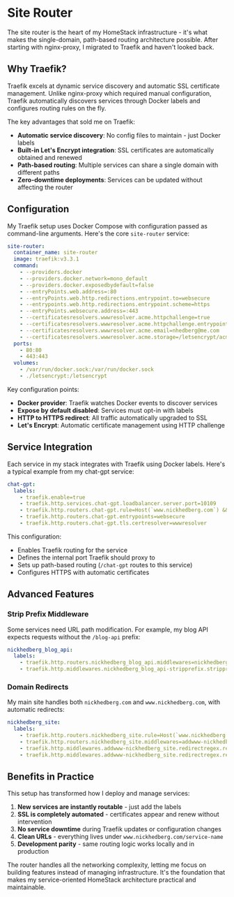 # Site Router

The site router is the heart of my HomeStack infrastructure - it's what makes the single-domain, path-based routing architecture possible. After starting with nginx-proxy, I migrated to Traefik and haven't looked back.

## Why Traefik?

Traefik excels at dynamic service discovery and automatic SSL certificate management. Unlike nginx-proxy which required manual configuration, Traefik automatically discovers services through Docker labels and configures routing rules on the fly.

The key advantages that sold me on Traefik:

- **Automatic service discovery**: No config files to maintain - just Docker labels
- **Built-in Let's Encrypt integration**: SSL certificates are automatically obtained and renewed
- **Path-based routing**: Multiple services can share a single domain with different paths
- **Zero-downtime deployments**: Services can be updated without affecting the router

## Configuration

My Traefik setup uses Docker Compose with configuration passed as command-line arguments. Here's the core `site-router` service:

```yaml
site-router:
  container_name: site-router
  image: traefik:v3.3.1
  command:
    - --providers.docker
    - --providers.docker.network=mono_default
    - --providers.docker.exposedbydefault=false
    - --entryPoints.web.address=:80
    - --entryPoints.web.http.redirections.entrypoint.to=websecure
    - --entrypoints.web.http.redirections.entrypoint.scheme=https
    - --entryPoints.websecure.address=:443
    - --certificatesresolvers.wwwresolver.acme.httpchallenge=true
    - --certificatesresolvers.wwwresolver.acme.httpchallenge.entrypoint=web
    - --certificatesresolvers.wwwresolver.acme.email=nhedberg@me.com
    - --certificatesresolvers.wwwresolver.acme.storage=/letsencrypt/acme.json
  ports:
    - 80:80
    - 443:443
  volumes:
    - /var/run/docker.sock:/var/run/docker.sock
    - ./letsencrypt:/letsencrypt
```

Key configuration points:

- **Docker provider**: Traefik watches Docker events to discover services
- **Expose by default disabled**: Services must opt-in with labels
- **HTTP to HTTPS redirect**: All traffic automatically upgraded to SSL
- **Let's Encrypt**: Automatic certificate management using HTTP challenge

## Service Integration

Each service in my stack integrates with Traefik using Docker labels. Here's a typical example from my chat-gpt service:

```yaml
chat-gpt:
  labels:
    - traefik.enable=true
    - traefik.http.services.chat-gpt.loadbalancer.server.port=10109
    - traefik.http.routers.chat-gpt.rule=Host(`www.nickhedberg.com`) && PathPrefix(`/chat-gpt`)
    - traefik.http.routers.chat-gpt.entrypoints=websecure
    - traefik.http.routers.chat-gpt.tls.certresolver=wwwresolver
```

This configuration:

- Enables Traefik routing for the service
- Defines the internal port Traefik should proxy to
- Sets up path-based routing (`/chat-gpt` routes to this service)
- Configures HTTPS with automatic certificates

## Advanced Features

### Strip Prefix Middleware

Some services need URL path modification. For example, my blog API expects requests without the `/blog-api` prefix:

```yaml
nickhedberg_blog_api:
  labels:
    - traefik.http.routers.nickhedberg_blog_api.middlewares=nickhedberg_blog_api-stripprefix
    - traefik.http.middlewares.nickhedberg_blog_api-stripprefix.stripprefix.prefixes=/blog-api
```

### Domain Redirects

My main site handles both `nickhedberg.com` and `www.nickhedberg.com`, with automatic redirects:

```yaml
nickhedberg_site:
  labels:
    - traefik.http.routers.nickhedberg_site.rule=Host(`www.nickhedberg.com`) || Host(`nickhedberg.com`)
    - traefik.http.routers.nickhedberg_site.middlewares=addwww-nickhedberg_site
    - traefik.http.middlewares.addwww-nickhedberg_site.redirectregex.regex=^https?://nickhedberg\.com(.*)
    - traefik.http.middlewares.addwww-nickhedberg_site.redirectregex.replacement=https://www.nickhedberg.com$$1
```

## Benefits in Practice

This setup has transformed how I deploy and manage services:

1. **New services are instantly routable** - just add the labels
2. **SSL is completely automated** - certificates appear and renew without intervention
3. **No service downtime** during Traefik updates or configuration changes
4. **Clean URLs** - everything lives under `www.nickhedberg.com/service-name`
5. **Development parity** - same routing logic works locally and in production

The router handles all the networking complexity, letting me focus on building features instead of managing infrastructure. It's the foundation that makes my service-oriented HomeStack architecture practical and maintainable.
